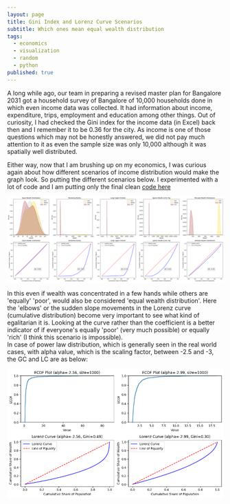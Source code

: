 ```yaml
---
layout: page
title: Gini Index and Lorenz Curve Scenarios
subtitle: Which ones mean equal wealth distribution 
tags:
  - economics
  - visualization
  - random
  - python
published: true
---
```


A long while ago, our team in preparing a revised master plan for Bangalore 2031 got a household survey of Bangalore of 10,000 households done in which even income data was collected. It had information about income, expenditure, trips, employment and education among other things. Out of curiosity, I had checked the Gini index for the income data (in Excel) back then and I remember it to be 0.36 for the city. As income is one of those questions which may not be honestly answered, we did not pay much attention to it as even the sample size was only 10,000 although it was spatially well distributed.

Either way, now that I am brushing up on my economics, I was curious again about how different scenarios of income distribution would make the graph look. So putting the different scenarios below. I experimented with a lot of code and I am putting only the final clean [code here](https://github.com/SD-Suman/Gini_Scenarios) 

![image](/assets/img/GC_LC.png)

In this even if wealth was concentrated in a few hands while others are 'equally' 'poor', would also be considered 'equal wealth distribution'. Here the 'elbows' or the sudden slope movements in the Lorenz curve (cumulative distribution) become very important to see what kind of egalitarian it is. Looking at the curve rather than the coefficient is a better indicator of if everyone's equally 'poor' (very much possible) or equally 'rich' (I think this scenario is impossible).     
In case of power law distribution, which is generally seen in the real world cases, with alpha value, which is the scaling factor, between -2.5 and -3, the GC and LC are as below:

![image](/assets/img/GC_LC_PL.png)

